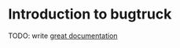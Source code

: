 # Introduction to bugtruck

TODO: write [great documentation](http://jacobian.org/writing/what-to-write/)
